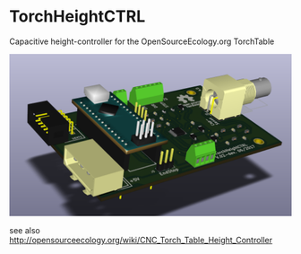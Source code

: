 # TorchHeightCTRL
Capacitive height-controller for the OpenSourceEcology.org TorchTable

<p><a href="https://raw.githubusercontent.com/case06/TorchHeightCTRL/master/images/THC-V.02-isoview.png" target="_blank"><img src="https://raw.githubusercontent.com/case06/TorchHeightCTRL/master/images/THC-V.02-isoview.png" alt="TorchHeightCTRL PCB" style="max-width:100%;"></a></p>



see also http://opensourceecology.org/wiki/CNC_Torch_Table_Height_Controller




